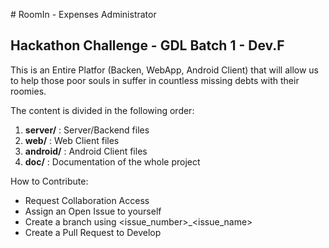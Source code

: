 # RoomIn - Expenses Administrator
## Hackathon Challenge - GDL Batch 1 - Dev.F


This is an Entire Platfor (Backen, WebApp, Android Client) that will allow us to help those poor souls in suffer in countless missing debts with their roomies.

The content is divided in the following order:

1. __server/__ : Server/Backend files
2. __web/__ : Web Client files
3. __android/__ : Android Client files
4. __doc/__ : Documentation of the whole project


How to Contribute:
- Request Collaboration Access
- Assign an Open Issue to yourself
- Create a branch using <issue_number>_<issue_name>
- Create a Pull Request to Develop